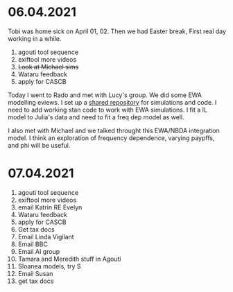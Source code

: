 
# 06.04.2021

Tobi was home sick on April 01, 02. Then we had Easter break, First real day working in a while.
1. agouti tool sequence
2. exiftool more videos
3. ~~Look at Michael sims~~
4. Wataru feedback
5. apply for CASCB

Today I went to Rado and met with Lucy's group. We did some EWA modelling eviews.
I set up a [shared repository](https://github.com/bjbarrett/aplin_lab_ewa) for simulations and code. I need to add working stan code to work with EWA simulations. I fit a IL model to Julia's data and need to fit a freq dep model as well.

I also met with Michael and we talked throught this EWA/NBDA integration model. I think an exploration of frequency dependence, varying paypffs, and phi will be useful.

# 07.04.2021
1. agouti tool sequence
2. exiftool more videos
3. email Katrin RE Evelyn
4. Wataru feedback
5. apply for CASCB
6. Get tax docs
7. Email Linda Vigilant
8. Email BBC
9. Email AI group
10. Tamara and Meredith stuff in Agouti
11. Sloanea models, try S
12. Email Susan
13. get tax docs
